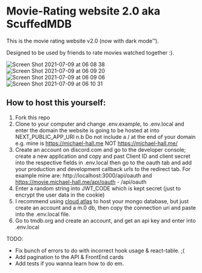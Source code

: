 # Movie-Rating website 2.0 aka ScuffedMDB

This is the movie rating website v2.0 (now with dark mode&trade;).

Designed to be used by friends to rate movies watched together :).

![Screen Shot 2021-07-09 at 06 08 38](https://user-images.githubusercontent.com/47287285/125026289-25392280-e07c-11eb-979a-67769c36c4ea.png)
![Screen Shot 2021-07-09 at 06 09 20](https://user-images.githubusercontent.com/47287285/125026321-371ac580-e07c-11eb-9881-1ec8a70c0f23.png)
![Screen Shot 2021-07-09 at 06 09 06](https://user-images.githubusercontent.com/47287285/125026308-2f5b2100-e07c-11eb-873e-2eabcf0906fb.png)
![Screen Shot 2021-07-09 at 06 10 31](https://user-images.githubusercontent.com/47287285/125026394-616c8300-e07c-11eb-9678-a6e497119b7d.png)


## How to host this yourself:

1. Fork this repo
2. Clone to your computer and change .env.example, to .env.local and enter the domain the website is going to be hosted at into NEXT_PUBLIC_APP_URI n.b Do not include a / at the end of your domain e.g. mine is https://michael-hall.me NOT https://michael-hall.me/
3. Create an account on discord.com and go to the developer console; create a new application and copy and past Client ID and client secret into the respective fields in .env.local then go to the oauth tab and add your production and development callback urls to the redirect tab. For example mine are: http://localhost:3000/api/oauth and https://movie.michael-hall.me/api/oauth - <yourdomain>/api/oauth
4. Enter a random string into JWT_CODE which is kept secret (just to encrypt the user data in the cookie)
5. I recommend using [cloud atlas](https://www.mongodb.com/cloud/atlas) to host your mongo database, but just create an account and a m.0 db, then copy the connection uri and paste into the .env.local file.
6. Go to tmdb.org and create an account, and get an api key and enter into .env.local

TODO:


- Fix bunch of errors to do with incorrect hook usage & react-table. ;(
- Add pagination to the API & FrontEnd cards
- Add tests if you wanna learn how to do em.
